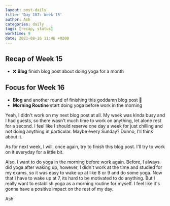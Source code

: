 ```yaml
---
layout: post-daily
title: 'Day 107: Week 15'
author: Ash
categories: daily
tags: [recap, status]
worktime: 9
date: 2021-08-16 11:46 +0200
---
```

## Recap of Week 15

- ❌ **Blog** finish blog post about doing yoga for a month

## Focus for Week 16

- **Blog** and another round of finishing this goddamn blog post 🥴
- **Morning Routine** start doing yoga before work in the morning

Yeah, I didn't work on my next blog post at all. My week was kinda busy and I had guests, so there wasn't much time to work on anything, let alone rest for a second. I feel like I should reserve one day a week for just chilling and not doing anything in particular. Maybe every Sunday? Dunno, I'll think about it.

As for next week, I will, once again, try to finish this blog post. I'll try to work on it everyday for a little bit.

Also, I want to do yoga in the morning before work again. Before, I always did yoga after waking up, however, I didn't work at the time and studied for my exams, so it was easy to wake up at like 8 or 9 and do some yoga. Now that I have to wake up at 7, its hard to be motivated to do anything. But I really want to establish yoga as a morning routine for myself. I feel like it's gonna have a positive impact on the rest of my day.

Ash
